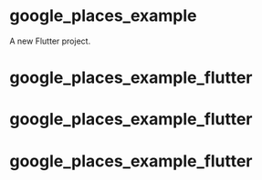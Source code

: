# google_places_example

A new Flutter project.
# google_places_example_flutter
# google_places_example_flutter
# google_places_example_flutter
